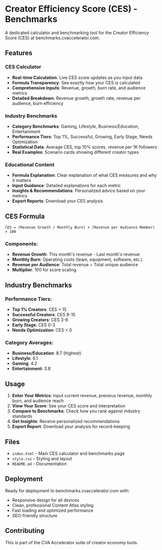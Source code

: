 # Creator Efficiency Score (CES) - Benchmarks

A dedicated calculator and benchmarking tool for the Creator Efficiency Score (CES) at benchmarks.cvaccelerator.com.

## Features

### CES Calculator
- **Real-time Calculation**: Live CES score updates as you input data
- **Formula Transparency**: See exactly how your CES is calculated
- **Comprehensive Inputs**: Revenue, growth, burn rate, and audience metrics
- **Detailed Breakdown**: Revenue growth, growth rate, revenue per audience, burn efficiency

### Industry Benchmarks
- **Category Benchmarks**: Gaming, Lifestyle, Business/Education, Entertainment
- **Performance Tiers**: Top 1%, Successful, Growing, Early Stage, Needs Optimization
- **Statistical Data**: Average CES, top 10% scores, revenue per 1K followers
- **Real Examples**: Scenario cards showing different creator types

### Educational Content
- **Formula Explanation**: Clear explanation of what CES measures and why it matters
- **Input Guidance**: Detailed explanations for each metric
- **Insights & Recommendations**: Personalized advice based on your metrics
- **Export Reports**: Download your CES analysis

## CES Formula

```
CES = (Revenue Growth / Monthly Burn) × (Revenue per Audience Member) × 100
```

### Components:
- **Revenue Growth**: This month's revenue - Last month's revenue
- **Monthly Burn**: Operating costs (team, equipment, software, etc.)
- **Revenue per Audience**: Total revenue ÷ Total unique audience
- **Multiplier**: 100 for score scaling

## Industry Benchmarks

### Performance Tiers:
- **Top 1% Creators**: CES > 15
- **Successful Creators**: CES 8-15
- **Growing Creators**: CES 3-8
- **Early Stage**: CES 0-3
- **Needs Optimization**: CES < 0

### Category Averages:
- **Business/Education**: 8.7 (highest)
- **Lifestyle**: 6.1
- **Gaming**: 4.2
- **Entertainment**: 3.8

## Usage

1. **Enter Your Metrics**: Input current revenue, previous revenue, monthly burn, and audience reach
2. **View Your Score**: See your CES score and interpretation
3. **Compare to Benchmarks**: Check how you rank against industry standards
4. **Get Insights**: Receive personalized recommendations
5. **Export Report**: Download your analysis for record-keeping

## Files

- `index.html` - Main CES calculator and benchmarks page
- `style.css` - Styling and layout
- `README.md` - Documentation

## Deployment

Ready for deployment to benchmarks.cvaccelerator.com with:
- Responsive design for all devices
- Clean, professional Content Atlas styling
- Fast loading and optimized performance
- SEO-friendly structure

## Contributing

This is part of the CVA Accelerator suite of creator economy tools.
